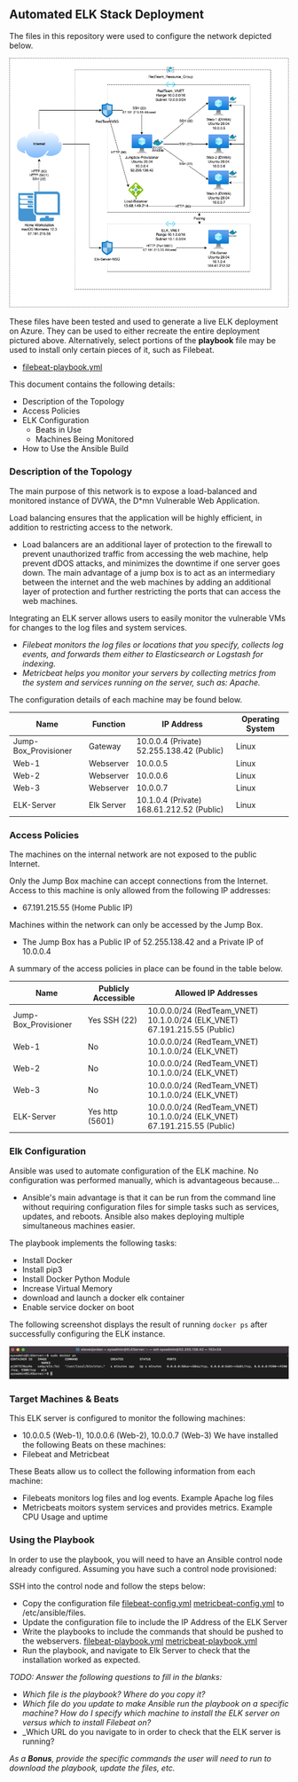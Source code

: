 ## Automated ELK Stack Deployment

The files in this repository were used to configure the network depicted below.

![Project1.png](Diagrams/Project1.png)

These files have been tested and used to generate a live ELK deployment on Azure. They can be used to either recreate the entire deployment pictured above. Alternatively, select portions of the **playbook** file may be used to install only certain pieces of it, such as Filebeat.

  - [filebeat-playbook.yml](https://github.com/sjglock/Project1/blob/main/Ansible/filebeat-playbook.yml)

This document contains the following details:
- Description of the Topology
- Access Policies
- ELK Configuration
  - Beats in Use
  - Machines Being Monitored
- How to Use the Ansible Build


### Description of the Topology

The main purpose of this network is to expose a load-balanced and monitored instance of DVWA, the D*mn Vulnerable Web Application.

Load balancing ensures that the application will be highly efficient, in addition to restricting access to the network.
- Load balancers are an additional layer of protection to the firewall to prevent unauthorized traffic from accessing the web machine, help prevent dDOS attacks, and minimizes the downtime if one server goes down. The main advantage of a jump box is to act as an intermediary between the internet and the web machines by adding an additional layer of protection and further restricting the ports that can access the web machines.

Integrating an ELK server allows users to easily monitor the vulnerable VMs for changes to the log files and system services.
- _Filebeat monitors the log files or locations that you specify, collects log events, and forwards them either to Elasticsearch or Logstash for indexing._
- _Metricbeat helps you monitor your servers by collecting metrics from the system and services running on the server, such as: Apache._

The configuration details of each machine may be found below.

| Name                 | Function   | IP Address                                | Operating System |
|----------------------|------------|-------------------------------------------|------------------|
| Jump-Box_Provisioner | Gateway    | 10.0.0.4 (Private) 52.255.138.42 (Public) | Linux            |
| Web-1                | Webserver  | 10.0.0.5                                  | Linux            |
| Web-2                | Webserver  | 10.0.0.6                                  | Linux            |
| Web-3                | Webserver  | 10.0.0.7                                  | Linux            |
| ELK-Server           | Elk Server | 10.1.0.4 (Private) 168.61.212.52 (Public) | Linux            |

### Access Policies

The machines on the internal network are not exposed to the public Internet. 

Only the Jump Box machine can accept connections from the Internet. Access to this machine is only allowed from the following IP addresses:
- 67.191.215.55 (Home Public IP)

Machines within the network can only be accessed by the Jump Box.
- The Jump Box has a Public IP of 52.255.138.42 and a Private IP of 10.0.0.4

A summary of the access policies in place can be found in the table below.

| Name                 | Publicly Accessible | Allowed IP Addresses                                                     |
|----------------------|---------------------|--------------------------------------------------------------------------|
| Jump-Box_Provisioner | Yes SSH (22)        | 10.0.0.0/24 (RedTeam_VNET) 10.1.0.0/24 (ELK_VNET) 67.191.215.55 (Public) |
| Web-1                | No                  | 10.0.0.0/24 (RedTeam_VNET) 10.1.0.0/24 (ELK_VNET)                        |
| Web-2                | No                  | 10.0.0.0/24 (RedTeam_VNET) 10.1.0.0/24 (ELK_VNET)                        |
| Web-3                | No                  | 10.0.0.0/24 (RedTeam_VNET) 10.1.0.0/24 (ELK_VNET)                        |
| ELK-Server           | Yes http (5601)     | 10.0.0.0/24 (RedTeam_VNET) 10.1.0.0/24 (ELK_VNET) 67.191.215.55 (Public) |

### Elk Configuration

Ansible was used to automate configuration of the ELK machine. No configuration was performed manually, which is advantageous because...
- Ansible's main advantage is that it can be run from the command line without requiring configuration files for simple tasks such as services, updates, and reboots. Ansible also makes deploying multiple simultaneous machines easier.

The playbook implements the following tasks:
- Install Docker
- Install pip3
-	Install Docker Python Module
-	Increase Virtual Memory
-	download and launch a docker elk container
-	Enable service docker on boot

The following screenshot displays the result of running `docker ps` after successfully configuring the ELK instance.

![TODO: Update the path with the name of your screenshot of docker ps output](Images/docker_ps.png)

### Target Machines & Beats
This ELK server is configured to monitor the following machines:
- 10.0.0.5 (Web-1), 10.0.0.6 (Web-2), 10.0.0.7 (Web-3) 
We have installed the following Beats on these machines:
- Filebeat and Metricbeat

These Beats allow us to collect the following information from each machine:
- Filebeats monitors log files and log events.  Example Apache log files 
- Metricbeats moitors system services and provides metrics. Example CPU Usage and uptime

### Using the Playbook
In order to use the playbook, you will need to have an Ansible control node already configured. Assuming you have such a control node provisioned: 

SSH into the control node and follow the steps below:
- Copy the configuration file [filebeat-config.yml](Ansible/filebeat-config.yml) [metricbeat-config.yml](Ansible/metricbeat-config.yml) to /etc/ansible/files.
- Update the configuration file to include the IP Address of the ELK Server
- Write the playbooks to include the commands that should be pushed to the webservers. [filebeat-playbook.yml](Ansible/filebeat-playbook.yml) [metricbeat-playbook.yml](Ansible/metricbeat-playbook.yml)
- Run the playbook, and navigate to Elk Server to check that the installation worked as expected.

_TODO: Answer the following questions to fill in the blanks:_
- _Which file is the playbook? Where do you copy it?_
- _Which file do you update to make Ansible run the playbook on a specific machine? How do I specify which machine to install the ELK server on versus which to install Filebeat on?_
- _Which URL do you navigate to in order to check that the ELK server is running?

_As a **Bonus**, provide the specific commands the user will need to run to download the playbook, update the files, etc._
